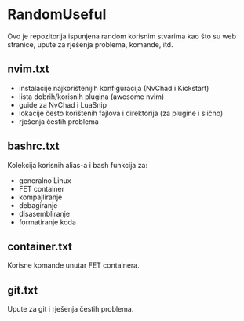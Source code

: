 # RandomUseful 

Ovo je repozitorija ispunjena random korisnim stvarima kao što su web stranice, upute za rješenja problema, komande, itd.

## nvim.txt
- instalacije najkorištenijih konfiguracija (NvChad i Kickstart)
- lista dobrih/korisnih plugina (awesome nvim)
- guide za NvChad i LuaSnip
- lokacije često korištenih fajlova i direktorija (za plugine i slično)
- rješenja čestih problema

## bashrc.txt
Kolekcija korisnih alias-a i bash funkcija za:
- generalno Linux
- FET container
- kompajliranje
- debagiranje
- disasembliranje
- formatiranje koda

## container.txt
Korisne komande unutar FET containera.

## git.txt
Upute za git i rješenja čestih problema.
